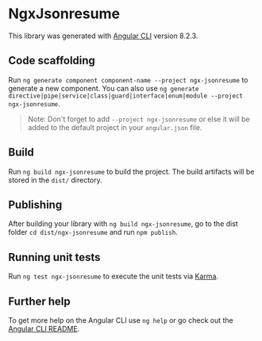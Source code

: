 # NgxJsonresume

This library was generated with [Angular CLI](https://github.com/angular/angular-cli) version 8.2.3.

## Code scaffolding

Run `ng generate component component-name --project ngx-jsonresume` to generate a new component. You can also use `ng generate directive|pipe|service|class|guard|interface|enum|module --project ngx-jsonresume`.

> Note: Don't forget to add `--project ngx-jsonresume` or else it will be added to the default project in your `angular.json` file.

## Build

Run `ng build ngx-jsonresume` to build the project. The build artifacts will be stored in the `dist/` directory.

## Publishing

After building your library with `ng build ngx-jsonresume`, go to the dist folder `cd dist/ngx-jsonresume` and run `npm publish`.

## Running unit tests

Run `ng test ngx-jsonresume` to execute the unit tests via [Karma](https://karma-runner.github.io).

## Further help

To get more help on the Angular CLI use `ng help` or go check out the [Angular CLI README](https://github.com/angular/angular-cli/blob/master/README.md).

